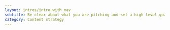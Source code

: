 ```yaml
---
layout: intros/intro_with_nav
subtitle: Be clear about what you are pitching and set a high level goal.
category: Content strategy
---
```

